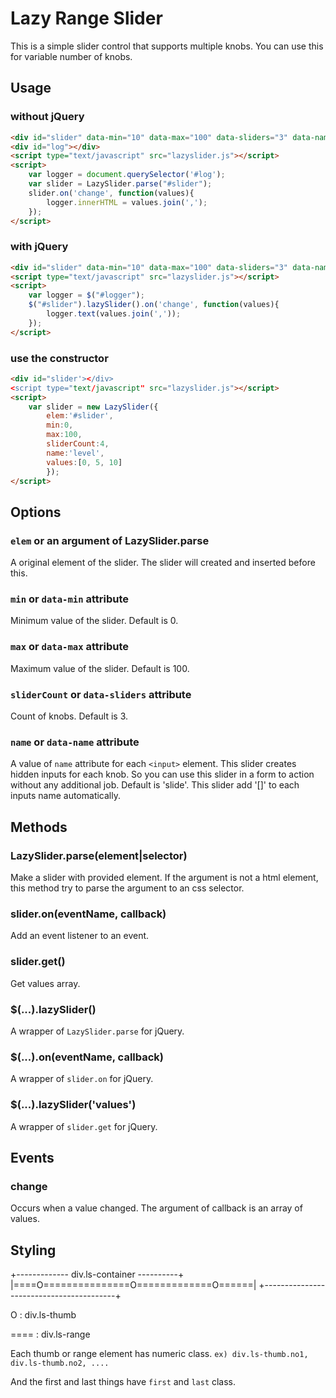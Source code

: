 Lazy Range Slider
=================

This is a simple slider control that supports multiple knobs. You can use this for variable number of knobs.

## Usage

### without jQuery
```html
<div id="slider" data-min="10" data-max="100" data-sliders="3" data-name="range"></div>
<div id="log"></div>
<script type="text/javascript" src="lazyslider.js"></script>
<script>
	var logger = document.querySelector('#log');
	var slider = LazySlider.parse("#slider");
	slider.on('change', function(values){
		logger.innerHTML = values.join(',');
	});
</script>
```

### with jQuery
```html
<div id="slider" data-min="10" data-max="100" data-sliders="3" data-name="range"></div>
<script type="text/javascript" src="lazyslider.js"></script>
<script>
	var logger = $("#logger");
	$("#slider").lazySlider().on('change', function(values){
		logger.text(values.join(','));
	});
</script>
```

### use the constructor
```html
<div id="slider'></div>
<script type="text/javascript" src="lazyslider.js"></script>
<script>
	var slider = new LazySlider({
		elem:'#slider',
		min:0,
		max:100,
		sliderCount:4,
		name:'level',
		values:[0, 5, 10]
		});
</script>
```

## Options

### `elem` or an argument of LazySlider.parse

A original element of the slider. The slider will created and inserted before this.

### `min` or `data-min` attribute

Minimum value of the slider. Default is 0.

### `max` or `data-max` attribute

Maximum value of the slider. Default is 100.

### `sliderCount` or `data-sliders` attribute

Count of knobs. Default is 3.

### `name` or `data-name` attribute

A value of `name` attribute for each `<input>` element. This slider creates hidden inputs for each knob. So you can use this slider in a form to action without any additional job. Default is 'slide'. This slider add '[]' to each inputs name automatically.

## Methods

### LazySlider.parse(element|selector)

Make a slider with provided element. If the argument is not a html element, this method try to parse the argument to an css selector.

### slider.on(eventName, callback)

Add an event listener to an event.

### slider.get()

Get values array.

### $(...).lazySlider()

A wrapper of `LazySlider.parse` for jQuery.

### $(...).on(eventName, callback)

A wrapper of `slider.on` for jQuery.

### $(...).lazySlider('values')

A wrapper of `slider.get` for jQuery.

## Events

### change

Occurs when a value changed. The argument of callback is an array of values.

## Styling

+------------- div.ls-container ----------+
|====O===============O=============O======|
+-----------------------------------------+

O : div.ls-thumb

==== : div.ls-range

Each thumb or range element has numeric class. `ex) div.ls-thumb.no1, div.ls-thumb.no2, ....`

And the first and last things have `first` and `last` class.
